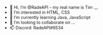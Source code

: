 - 👋 Hi, I’m @RadeAPI - my real name is Tim ._.
- 👀 I’m interested in HTML, CSS
- 🌱 I’m currently learning Java, JavaScript
- 💞️ I’m looking to collaborate on ...
- 📫 Discord: RadeAPI#8534
